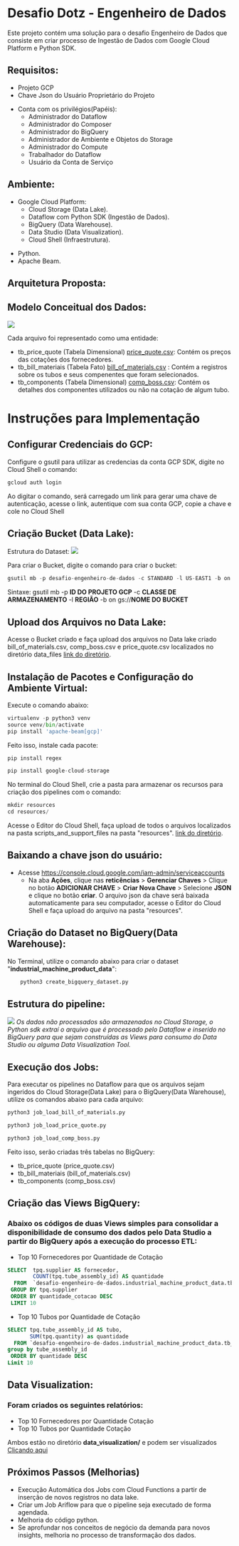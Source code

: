 # Desafio Dotz - Engenheiro de Dados

Este projeto contém uma solução para o desafio Engenheiro de Dados que consiste em criar processo de Ingestão de Dados com Google Cloud Platform e Python SDK.

## Requisitos:
- Projeto GCP
- Chave Json do Usuário Proprietário do Projeto
+ Conta com os privilégios(Papéis):
    + Administrador do Dataflow
    + Administrador do Composer
    + Administrador do BigQuery
    + Administrador de Ambiente e Objetos do Storage
    + Administrador do Compute
    + Trabalhador do Dataflow
    + Usuário da Conta de Serviço



## Ambiente:
+ Google Cloud Platform:
    + Cloud Storage (Data Lake).
    + Dataflow com Python SDK (Ingestão de Dados).
    + BigQuery (Data Warehouse).
    + Data Studio (Data Visualization).
    + Cloud Shell (Infraestrutura).
- Python.
- Apache Beam.

## Arquitetura Proposta:


## Modelo Conceitual dos Dados:
![](https://github.com/chagasfelipe/desafio-engenheiro-de-dados/blob/main/diagrams/modelagem_conceitual.png)

Cada arquivo foi representado como uma entidade:
- tb_price_quote (Tabela Dimensional) [price_quote.csv](https://github.com/chagasfelipe/desafio-engenheiro-de-dados/blob/main/data_files/price_quote.csv): Contém os preços das cotações dos fornecedores.
- tb_bill_materiais (Tabela Fato) [bill_of_materials.csv](https://github.com/chagasfelipe/desafio-engenheiro-de-dados/blob/main/data_files/bill_of_materials.csv) : Contém a registros sobre os tubos e seus compenentes que foram selecionados.
- tb_components (Tabela Dimensional) [comp_boss.csv](https://github.com/chagasfelipe/desafio-engenheiro-de-dados/blob/main/data_files/comp_boss.csv): Contém os detalhes dos componentes utilizados ou não na cotação de algum tubo.


# Instruções para Implementação

## Configurar Credenciais do GCP:
   Configure o gsutil para utilizar as credencias da conta GCP SDK, digite no Cloud Shell o comando:
```python
gcloud auth login
```
Ao digitar o comando, será carregado um link para gerar uma chave de autenticação, acesse o link, autentique com sua conta GCP, copie a chave e cole no Cloud Shell



## Criação Bucket (Data Lake):
   Estrutura do Dataset:
![](https://github.com/chagasfelipe/desafio-engenheiro-de-dados/blob/main/diagrams/estrutura_dataset_bigquery.png)

  Para criar o Bucket, digite o comando para criar o bucket:
```python
gsutil mb -p desafio-engenheiro-de-dados -c STANDARD -l US-EAST1 -b on gs://bucket-desafio-engenheiro-dados-data-lake
```
Sintaxe: gsutil mb -p **ID DO PROJETO GCP** -c **CLASSE DE ARMAZENAMENTO** -l **REGIÃO** -b on gs://**NOME DO BUCKET**

## Upload dos Arquivos no Data Lake:
   Acesse o Bucket criado e faça upload dos arquivos no Data lake criado bill_of_materials.csv, comp_boss.csv e price_quote.csv localizados no diretório data_files [link do diretório](https://github.com/chagasfelipe/desafio-engenheiro-de-dados/tree/main/data_files).

## Instalação de Pacotes e Configuração do Ambiente Virtual:
Execute o comando abaixo:
```python
virtualenv -p python3 venv 
source venv/bin/activate 
pip install 'apache-beam[gcp]' 
```
Feito isso, instale cada pacote:
```python
pip install regex
```
```python
pip install google-cloud-storage
```

No terminal do Cloud Shell, crie a pasta para armazenar os recursos para criação dos pipelines com o comando:
```python
mkdir resources
cd resources/
```
 Acesse o Editor do Cloud Shell, faça upload de todos o arquivos localizados na pasta scripts_and_support_files na pasta "resources". [link do diretório](https://github.com/chagasfelipe/desafio-engenheiro-de-dados/tree/main/scripts_and_support_files).

## Baixando a chave json do usuário:
+ Acesse https://console.cloud.google.com/iam-admin/serviceaccounts 
    + Na aba **Ações**, clique nas **reticências** > **Gerenciar Chaves** > Clique no botão **ADICIONAR CHAVE** > **Criar Nova Chave** > Selecione **JSON** e clique no botão **criar**.
O arquivo json da chave será baixada automaticamente para seu computador, acesse o Editor do Cloud Shell e faça upload do arquivo na pasta "resources".

## Criação do Dataset no BigQuery(Data Warehouse):
No Terminal, utilize o comando abaixo para criar o dataset "**industrial_machine_product_data**":
```python
    python3 create_bigquery_dataset.py
```
## Estrutura do pipeline:
   ![](https://github.com/chagasfelipe/desafio-engenheiro-de-dados/blob/main/diagrams/diagrama_pipeline.png)
_Os dados não processados são armazenados no Cloud Storage, o Python sdk extraí o arquivo que é processado pelo Dataflow e inserido no BigQuery para que sejam construídas as Views para consumo do Data Studio ou alguma Data Visualization Tool._


## Execução dos Jobs:
   Para executar os pipelines no Dataflow para que os arquivos sejam ingeridos do Cloud Storage(Data Lake) para o BigQuery(Data Warehouse), utilize os comandos abaixo para cada arquivo:
```python
python3 job_load_bill_of_materials.py
```
```python
python3 job_load_price_quote.py
```
```python
python3 job_load_comp_boss.py
```
Feito isso, serão criadas três tabelas no BigQuery:
- tb_price_quote (price_quote.csv)
- tb_bill_materiais (bill_of_materials.csv)
- tb_components (comp_boss.csv)

## Criação das Views BigQuery:
### Abaixo os códigos de duas Views simples para consolidar a disponibilidade de consumo dos dados pelo Data Studio a partir do BigQuery após a execução do processo ETL:
- Top 10 Fornecedores por Quantidade de Cotação
```sql
SELECT  tpq.supplier AS fornecedor,
        COUNT(tpq.tube_assembly_id) AS quantidade
  FROM  `desafio-engenheiro-de-dados.industrial_machine_product_data.tb_price_quote` tpq
 GROUP BY tpq.supplier
 ORDER BY quantidade_cotacao DESC
 LIMIT 10
```
- Top 10 Tubos por Quantidade de Cotação
```sql
SELECT tpq.tube_assembly_id AS tubo,
       SUM(tpq.quantity) as quantidade
  FROM `desafio-engenheiro-de-dados.industrial_machine_product_data.tb_price_quote` tpq
group by tube_assembly_id
 ORDER BY quantidade DESC
Limit 10
```

## Data Visualization:
### Foram criados os seguintes relatórios:
- Top 10 Fornecedores por Quantidade Cotação
- Top 10 Tubos por Quantidade Cotação

Ambos estão no diretório **data_visualization/** e podem ser visualizados [Clicando aqui](https://github.com/chagasfelipe/desafio-engenheiro-de-dados/tree/main/data_visualization)


## Próximos Passos (Melhorias)
- Execução Automática dos Jobs com Cloud Functions a partir de inserção de novos registros no data lake.
- Criar um Job Ariflow para que o pipeline seja executado de forma agendada.
- Melhoria do código python.
- Se aprofundar nos conceitos de negócio da demanda para novos insights, melhoria no processo de transformação dos dados.
